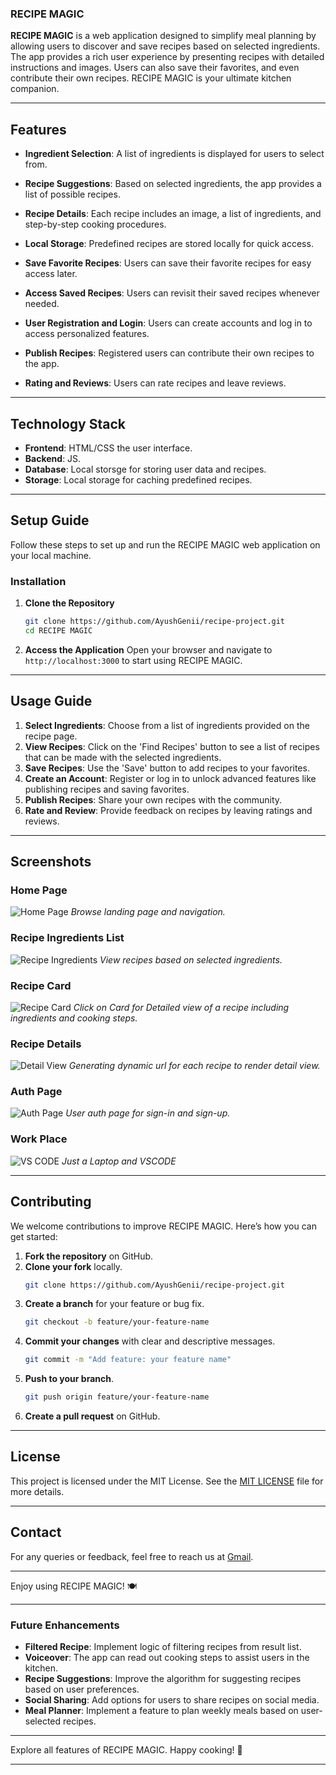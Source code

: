 ### RECIPE MAGIC

**RECIPE MAGIC** is a web application designed to simplify meal planning by allowing users to discover and save recipes based on selected ingredients. The app provides a rich user experience by presenting recipes with detailed instructions and images. Users can also save their favorites, and even contribute their own recipes. RECIPE MAGIC is your ultimate kitchen companion.

---

## Features

- **Ingredient Selection**: A list of ingredients is displayed for users to select from.
- **Recipe Suggestions**: Based on selected ingredients, the app provides a list of possible recipes.
- **Recipe Details**: Each recipe includes an image, a list of ingredients, and step-by-step cooking procedures.
- **Local Storage**: Predefined recipes are stored locally for quick access.

- **Save Favorite Recipes**: Users can save their favorite recipes for easy access later.
- **Access Saved Recipes**: Users can revisit their saved recipes whenever needed.

- **User Registration and Login**: Users can create accounts and log in to access personalized features.
- **Publish Recipes**: Registered users can contribute their own recipes to the app.
- **Rating and Reviews**: Users can rate recipes and leave reviews.

---

## Technology Stack

- **Frontend**: HTML/CSS the user interface.
- **Backend**: JS.
- **Database**: Local storsge for storing user data and recipes.
- **Storage**: Local storage for caching predefined recipes.

---

## Setup Guide

Follow these steps to set up and run the RECIPE MAGIC web application on your local machine.

### Installation

1. **Clone the Repository**
   ```bash
   git clone https://github.com/AyushGenii/recipe-project.git
   cd RECIPE MAGIC
   ```

2. **Access the Application**
   Open your browser and navigate to `http://localhost:3000` to start using RECIPE MAGIC.

---

## Usage Guide

1. **Select Ingredients**: Choose from a list of ingredients provided on the recipe page.
2. **View Recipes**: Click on the 'Find Recipes' button to see a list of recipes that can be made with the selected ingredients.
3. **Save Recipes**: Use the 'Save' button to add recipes to your favorites.
4. **Create an Account**: Register or log in to unlock advanced features like publishing recipes and saving favorites.
5. **Publish Recipes**: Share your own recipes with the community.
6. **Rate and Review**: Provide feedback on recipes by leaving ratings and reviews.

---

## Screenshots

### Home Page
![Home Page](/Demo/homepage.png)
*Browse landing page and navigation.*

### Recipe  Ingredients List
![Recipe Ingredients](/Demo/recipepage.png)
*View recipes based on selected ingredients.*

### Recipe Card
![Recipe Card](/Demo/recipecardpage.png)
*Click on Card for Detailed view of a recipe including ingredients and cooking steps.*

### Recipe Details
![Detail View](/Demo/recipedetail.png)
*Generating dynamic url for each recipe to render detail view.*

### Auth Page
![Auth Page](/Demo/authpage.png)
*User auth page for sign-in and sign-up.*

### Work Place
![VS CODE](/Demo/vscode.png)
*Just a Laptop and VSCODE*

---

## Contributing

We welcome contributions to improve RECIPE MAGIC. Here’s how you can get started:

1. **Fork the repository** on GitHub.
2. **Clone your fork** locally.
   ```bash
   git clone https://github.com/AyushGenii/recipe-project.git
   ```
3. **Create a branch** for your feature or bug fix.
   ```bash
   git checkout -b feature/your-feature-name
   ```
4. **Commit your changes** with clear and descriptive messages.
   ```bash
   git commit -m "Add feature: your feature name"
   ```
5. **Push to your branch**.
   ```bash
   git push origin feature/your-feature-name
   ```
6. **Create a pull request** on GitHub.

---

## License

This project is licensed under the MIT License. See the [MIT LICENSE](https://choosealicense.com/licenses/mit) file for more details.

---

## Contact

For any queries or feedback, feel free to reach us at [Gmail](ayushgenii1055@gmail.com).

---

Enjoy using RECIPE MAGIC! 🍽️

---

### Future Enhancements

- **Filtered Recipe**: Implement logic of filtering recipes from result list.
- **Voiceover**: The app can read out cooking steps to assist users in the kitchen.
- **Recipe Suggestions**: Improve the algorithm for suggesting recipes based on user preferences.
- **Social Sharing**: Add options for users to share recipes on social media.
- **Meal Planner**: Implement a feature to plan weekly meals based on user-selected recipes.

---

Explore all features of RECIPE MAGIC. Happy cooking! 🥘

---

